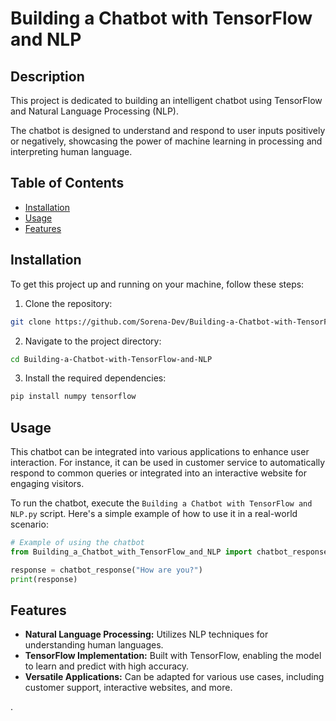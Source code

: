# Building a Chatbot with TensorFlow and NLP

## Description
This project is dedicated to building an intelligent chatbot using TensorFlow and Natural Language Processing (NLP). 

The chatbot is designed to understand and respond to user inputs positively or negatively, showcasing the power of machine learning in processing and interpreting human language.

## Table of Contents 
- [Installation](#installation)
- [Usage](#usage)
- [Features](#features)

## Installation
To get this project up and running on your machine, follow these steps:

1. Clone the repository:
```bash
git clone https://github.com/Sorena-Dev/Building-a-Chatbot-with-TensorFlow-and-NLP.git
```

2. Navigate to the project directory:
```bash
cd Building-a-Chatbot-with-TensorFlow-and-NLP
```

3. Install the required dependencies:
```bash
pip install numpy tensorflow
```

## Usage
This chatbot can be integrated into various applications to enhance user interaction. For instance, it can be used in customer service to automatically respond to common queries or integrated into an interactive website for engaging visitors.

To run the chatbot, execute the `Building a Chatbot with TensorFlow and NLP.py` script. Here's a simple example of how to use it in a real-world scenario:

```python
# Example of using the chatbot
from Building_a_Chatbot_with_TensorFlow_and_NLP import chatbot_response

response = chatbot_response("How are you?")
print(response)
```

## Features
- **Natural Language Processing:** Utilizes NLP techniques for understanding human languages.
- **TensorFlow Implementation:** Built with TensorFlow, enabling the model to learn and predict with high accuracy.
- **Versatile Applications:** Can be adapted for various use cases, including customer support, interactive websites, and more.


.
